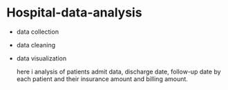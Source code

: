 # Hospital-data-analysis

* data collection
* data cleaning
* data visualization

  here i analysis of patients admit data, discharge date, follow-up date by each patient and their insurance amount and billing amount.
